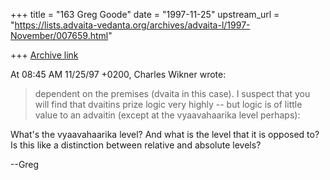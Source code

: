 +++
title = "163 Greg Goode"
date = "1997-11-25"
upstream_url = "https://lists.advaita-vedanta.org/archives/advaita-l/1997-November/007659.html"

+++
[Archive link](https://lists.advaita-vedanta.org/archives/advaita-l/1997-November/007659.html)

At 08:45 AM 11/25/97 +0200, Charles Wikner wrote:
>dependent on the premises (dvaita in this case).  I suspect that you will
>find that dvaitins prize logic very highly -- but logic is of little value
>to an advaitin (except at the vyaavahaarika level perhaps):

What's the vyaavahaarika level?  And what is the level that it is opposed
to?  Is this like a distinction between relative and absolute levels?

--Greg

